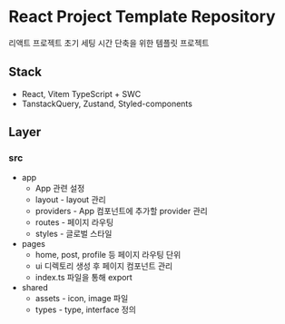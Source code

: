 # React Project Template Repository
리액트 프로젝트 초기 세팅 시간 단축을 위한 템플릿 프로젝트

## Stack
- React, Vitem TypeScript + SWC
- TanstackQuery, Zustand, Styled-components

## Layer
### src
- app
  - App 관련 설정
  - layout - layout 관리
  - providers - App 컴포넌트에 추가할 provider 관리
  - routes - 페이지 라우팅
  - styles - 글로벌 스타일
- pages
  - home, post, profile 등 페이지 라우팅 단위
  - ui 디렉토리 생성 후 페이지 컴포넌트 관리
  - index.ts 파일을 통해 export
- shared
  - assets - icon, image 파일
  - types - type, interface 정의
